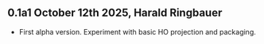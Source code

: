 ## 0.1a1 October 12th 2025, Harald Ringbauer
- First alpha version. Experiment with basic HO projection and packaging.
